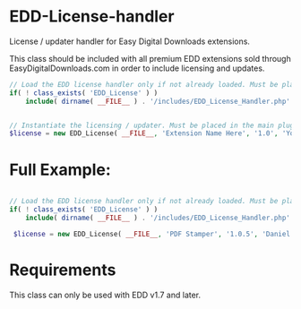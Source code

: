 EDD-License-handler
===================

License / updater handler for Easy Digital Downloads extensions.

This class should be included with all premium EDD extensions sold through EasyDigitalDownloads.com in order to include licensing and updates.

```php
// Load the EDD license handler only if not already loaded. Must be placed in the main plugin file
if( ! class_exists( 'EDD_License' ) )
	include( dirname( __FILE__ ) . '/includes/EDD_License_Handler.php' );


// Instantiate the licensing / updater. Must be placed in the main plugin file
$license = new EDD_License( __FILE__, 'Extension Name Here', '1.0', 'Your Name' );
```

Full Example:
=============
```php

// Load the EDD license handler only if not already loaded. Must be placed in the main plugin file
if( ! class_exists( 'EDD_License' ) )
	include( dirname( __FILE__ ) . '/includes/EDD_License_Handler.php' );

 $license = new EDD_License( __FILE__, 'PDF Stamper', '1.0.5', 'Daniel J Griffiths' );
 ```

 Requirements
 ============
 This class can only be used with EDD v1.7 and later.